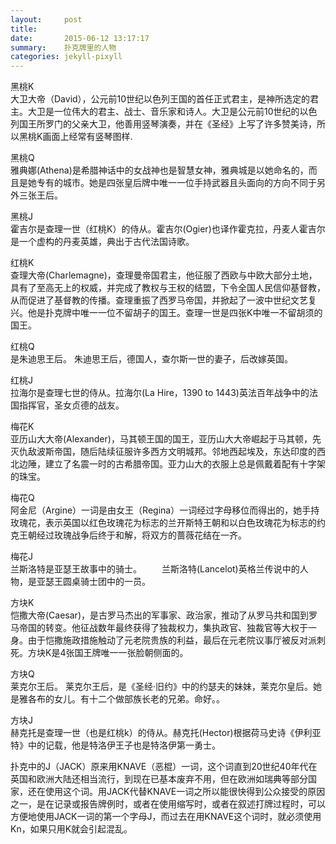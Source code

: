 ```yaml
---
layout:     post
title:      
date:       2015-06-12 13:17:17
summary:    扑克牌里的人物
categories: jekyll-pixyll
---
```

黑桃K  
大卫大帝（David），公元前10世纪以色列王国的首任正式君主，是神所选定的君主。大卫是一位伟大的君主、战士、音乐家和诗人。大卫是公元前10世纪的以色列国王所罗门的父亲大卫，他善用竖琴演奏，并在《圣经》上写了许多赞美诗，所以黑桃K画面上经常有竖琴图样.  

黑桃Q  
雅典娜(Athena)是希腊神话中的女战神也是智慧女神，雅典城是以她命名的，而且是她专有的城市。她是四张皇后牌中唯一一位手持武器且头面向的方向不同于另外三张王后。  

黑桃J  
霍吉尔是查理一世（红桃K）的侍从。霍吉尔(Ogier)也译作霍克拉，丹麦人霍吉尔是一个虚构的丹麦英雄，典出于古代法国诗歌。  

红桃K  
查理大帝(Charlemagne)，查理曼帝国君主，他征服了西欧与中欧大部分土地，具有了至高无上的权威，并完成了教权与王权的结盟，下令全国人民信仰基督教，从而促进了基督教的传播。查理重振了西罗马帝国，并掀起了一波中世纪文艺复兴。他是扑克牌中唯一一位不留胡子的国王。查理一世是四张K中唯一不留胡须的国王。  

红桃Q  
是朱迪思王后。 朱迪思王后，德国人，查尔斯一世的妻子，后改嫁英国。  

红桃J  
拉海尔是查理七世的侍从。拉海尔(La Hire，1390 to 1443)英法百年战争中的法国指挥官，圣女贞德的战友。  

梅花K  
亚历山大大帝(Alexander)，马其顿王国的国王，亚历山大大帝崛起于马其顿，先灭仇敌波斯帝国，随后陆续征服许多西方文明城邦。邻地西起埃及，东达印度的西北边陲，建立了名震一时的古希腊帝国。亚力山大的衣服上总是佩戴着配有十字架的珠宝。  

梅花Q  
阿金尼（Argine）一词是由女王（Regina）一词经过字母移位而得出的，她手持玫瑰花，表示英国以红色玫瑰花为标志的兰开斯特王朝和以白色玫瑰花为标志的约克王朝经过玫瑰战争后终于和解，将双方的蔷薇花结在一齐。  

梅花J  
兰斯洛特是亚瑟王故事中的骑士。 　　兰斯洛特(Lancelot)英格兰传说中的人物，是亚瑟王圆桌骑士团中的一员。  

方块K  
恺撒大帝(Caesar)，是古罗马杰出的军事家、政治家，推动了从罗马共和国到罗马帝国的转变。他征战数年最终获得了独裁权力，集执政官、独裁官等大权于一身。由于恺撒施政措施触动了元老院贵族的利益，最后在元老院议事厅被反对派刺死。方块K是4张国王牌唯一一张脸朝侧面的。  

方块Q  
莱克尔王后。 莱克尔王后，是《圣经·旧约》中的约瑟夫的妹妹，莱克尔皇后。她是雅各布的女儿。有十二个做部族长老的兄弟。命好。。  

方块J  
赫克托是查理一世（也是红桃k）的侍从。赫克托(Hector)根据荷马史诗《伊利亚特》中的记载，他是特洛伊王子也是特洛伊第一勇士。  

扑克中的J（JACK）原来用KNAVE（恶棍）一词，这个词直到20世纪40年代在英国和欧洲大陆还相当流行，到现在已基本废弃不用，但在欧洲如瑞典等部分国家，还在使用这个词。用JACK代替KNAVE一词之所以能很快得到公众接受的原因之一，是在记录或报告牌例时，或者在使用缩写时，或者在叙述打牌过程时，可以方便地使用JACK一词的第一个字母J，而过去在用KNAVE这个词时，就必须使用Kn，如果只用K就会引起混乱。